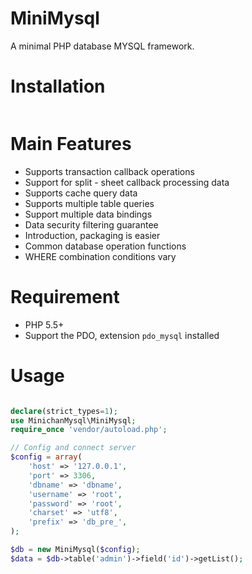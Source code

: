 # MiniMysql
A minimal PHP database MYSQL framework.

# Installation
```bash

```

# Main Features
- Supports transaction callback operations
- Support for split - sheet callback processing data
- Supports cache query data
- Supports multiple table queries
- Support multiple data bindings
- Data security filtering guarantee
- Introduction, packaging is easier
- Common database operation functions
- WHERE combination conditions vary

# Requirement
- PHP 5.5+
- Support the PDO, extension `pdo_mysql` installed

# Usage

```php

declare(strict_types=1);
use MinichanMysql\MiniMysql;
require_once 'vendor/autoload.php';

// Config and connect server
$config = array(
    'host' => '127.0.0.1',
    'port' => 3306,
    'dbname' => 'dbname',
    'username' => 'root',
    'password' => 'root',
    'charset' => 'utf8',
    'prefix' => 'db_pre_',
);

$db = new MiniMysql($config);
$data = $db->table('admin')->field('id')->getList();

```